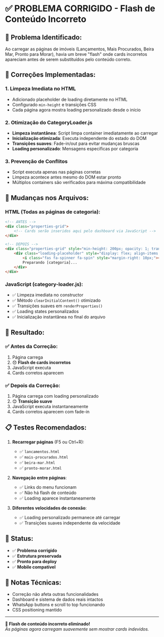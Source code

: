 # ✅ PROBLEMA CORRIGIDO - Flash de Conteúdo Incorreto

## 🐛 **Problema Identificado:**
Ao carregar as páginas de imóveis (Lançamentos, Mais Procurados, Beira Mar, Pronto para Morar), havia um breve "flash" onde cards incorretos apareciam antes de serem substituídos pelo conteúdo correto.

## 🔧 **Correções Implementadas:**

### 1. **Limpeza Imediata no HTML**
- Adicionado placeholder de loading diretamente no HTML
- Configurado `min-height` e transições CSS
- Cada página agora mostra loading personalizado desde o início

### 2. **Otimização do CategoryLoader.js**
- **Limpeza instantânea**: Script limpa container imediatamente ao carregar
- **Inicialização otimizada**: Executa independente do estado do DOM
- **Transições suaves**: Fade-in/out para evitar mudanças bruscas
- **Loading personalizado**: Mensagens específicas por categoria

### 3. **Prevenção de Conflitos**
- Script executa apenas nas páginas corretas
- Limpeza acontece antes mesmo do DOM estar pronto
- Múltiplos containers são verificados para máxima compatibilidade

## 📱 **Mudanças nos Arquivos:**

### **HTML (Todas as páginas de categoria):**
```html
<!-- ANTES -->
<div class="properties-grid">
    <!-- Cards serão inseridos aqui pelo dashboard via JavaScript -->
</div>

<!-- DEPOIS -->
<div class="properties-grid" style="min-height: 200px; opacity: 1; transition: opacity 0.3s ease;">
    <div class="loading-placeholder" style="display: flex; align-items: center; justify-content: center; min-height: 200px; color: #999;">
        <i class="fas fa-spinner fa-spin" style="margin-right: 10px;"></i>
        Preparando [categoria]...
    </div>
</div>
```

### **JavaScript (category-loader.js):**
- ✅ Limpeza imediata no constructor
- ✅ Método `clearInitialContent()` otimizado
- ✅ Transições suaves em `renderProperties()`
- ✅ Loading states personalizados
- ✅ Inicialização instantânea no final do arquivo

## 🎯 **Resultado:**

### ✅ **Antes da Correção:**
1. Página carrega
2. 😞 **Flash de cards incorretos**
3. JavaScript executa
4. Cards corretos aparecem

### ✅ **Depois da Correção:**
1. Página carrega com loading personalizado
2. 😊 **Transição suave**
3. JavaScript executa instantaneamente
4. Cards corretos aparecem com fade-in

## 📋 **Testes Recomendados:**

1. **Recarregar páginas** (F5 ou Ctrl+R):
   - ✅ `lancamentos.html` 
   - ✅ `mais-procurados.html`
   - ✅ `beira-mar.html`
   - ✅ `pronto-morar.html`

2. **Navegação entre páginas**:
   - ✅ Links do menu funcionam
   - ✅ Não há flash de conteúdo
   - ✅ Loading aparece instantaneamente

3. **Diferentes velocidades de conexão**:
   - ✅ Loading personalizado permanece até carregar
   - ✅ Transições suaves independente da velocidade

## 🚀 **Status:**
- ✅ **Problema corrigido**
- ✅ **Estrutura preservada** 
- ✅ **Pronto para deploy**
- ✅ **Mobile compatível**

## 📝 **Notas Técnicas:**
- Correção não afeta outras funcionalidades
- Dashboard e sistema de dados reais intactos
- WhatsApp buttons e scroll to top funcionando
- CSS positioning mantido

---

**🎉 Flash de conteúdo incorreto eliminado!**  
*As páginas agora carregam suavemente sem mostrar cards indevidos.*
